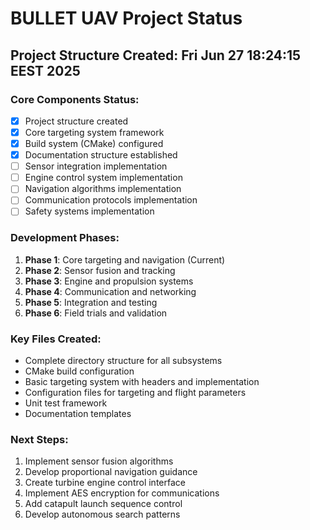# BULLET UAV Project Status

## Project Structure Created: Fri Jun 27 18:24:15 EEST 2025

### Core Components Status:
- [x] Project structure created
- [x] Core targeting system framework
- [x] Build system (CMake) configured
- [x] Documentation structure established
- [ ] Sensor integration implementation
- [ ] Engine control system implementation  
- [ ] Navigation algorithms implementation
- [ ] Communication protocols implementation
- [ ] Safety systems implementation

### Development Phases:
1. **Phase 1**: Core targeting and navigation (Current)
2. **Phase 2**: Sensor fusion and tracking
3. **Phase 3**: Engine and propulsion systems
4. **Phase 4**: Communication and networking
5. **Phase 5**: Integration and testing
6. **Phase 6**: Field trials and validation

### Key Files Created:
- Complete directory structure for all subsystems
- CMake build configuration
- Basic targeting system with headers and implementation
- Configuration files for targeting and flight parameters
- Unit test framework
- Documentation templates

### Next Steps:
1. Implement sensor fusion algorithms
2. Develop proportional navigation guidance
3. Create turbine engine control interface
4. Implement AES encryption for communications
5. Add catapult launch sequence control
6. Develop autonomous search patterns
